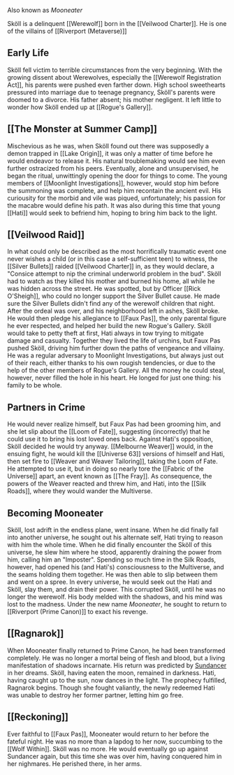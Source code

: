 Also known as *Mooneater*

Sköll is a delinquent [[Werewolf]] born in the [[Veilwood Charter]]. He is one of the villains of [[Riverport (Metaverse)]]

## Early Life
Sköll fell victim to terrible circumstances from the very beginning. With the growing dissent about Werewolves, especially the [[Werewolf Registration Act]], his parents were pushed even farther down. 
High school sweethearts pressured into marriage due to teenage pregnancy, Sköll's parents were doomed to a divorce. His father absent; his mother negligent. It left little to wonder how Sköll ended up at [[Rogue's Gallery]]. 

## [[The Monster at Summer Camp]]

Mischevious as he was, when Sköll found out there was supposedly a demon trapped in [[Lake Origin]], it was only a matter of time before he would endeavor to release it. His natural troublemaking would see him even further ostracized from his peers. Eventually, alone and unsupervised, he began the ritual, unwittingly opening the door for things to come.
The young members of [[Moonlight Investigations]], however, would stop him before the summoning was complete, and help him recontain the ancient evil.
His curiousity for the morbid and vile was piqued, unfortunately; his passion for the macabre would define his path.
It was also during this time that young [[Hati]] would seek to befriend him, hoping to bring him back to the light.

## [[Veilwood Raid]]

In what could only be described as the most horrifically traumatic event one never wishes a child (or in this case a self-sufficient teen) to witness, the [[Silver Bullets]] raided [[Veilwood Charter]] in, as they would declare, a "Consice attempt to nip the criminal underworld problem in the bud". Sköll had to watch as they killed his mother and burned his home, all while he was hidden across the street.
He was spotted, but by Officer [[Rick O'Sheigh]], who could no longer support the Silver Bullet cause. He made sure the Silver Bullets didn't find any of the werewolf children that night. After the ordeal was over, and his neighborhood left in ashes, Sköll broke. He would then pledge his allegiance to [[Faux Pas]], the only parental figure he ever respected, and helped her build the new Rogue's Gallery.
Sköll would take to petty theft at first, Hati always in tow trying to mitigate damage and casualty. Together they lived the life of urchins, but Faux Pas pushed Sköll, driving him further down the paths of vengeance and villainy. 
He was a regular adversary to Moonlight Investigations, but always just out of their reach, either thanks to his own rougish tendencies, or due to the help of the other members of Rogue's Gallery. All the money he could steal, however, never filled the hole in his heart. He longed for just one thing: his family to be whole.

## Partners in Crime

He would never realize himself, but Faux Pas had been grooming him, and she let slip about the [[Loom of Fate]], suggesting (incorrectly) that he could use it to bring his lost loved ones back.
Against Hati's opposition, Sköll decided he would try anyway. [[Melbourne Weaver]] would, in the ensuing fight, he would kill the [[Universe 63]] versions of himself and Hati, then set fire to [[Weaver and Weaver Tailoring]], taking the Loom of Fate. He attempted to use it, but in doing so nearly tore the [[Fabric of the Universe]] apart, an event known as [[The Fray]]. As consequence, the powers of the Weaver reacted and threw him, and Hati, into the [[Silk Roads]], where they would wander the Multiverse.

## Becoming Mooneater
Sköll, lost adrift in the endless plane, went insane. When he did finally fall into another universe, he sought out his alternate self, Hati trying to reason with him the whole time. When he did finally encounter the Sköll of this universe, he slew him where he stood, apparently draining the power from him, calling him an "Imposter". Spending so much time in the Silk Roads, however, had opened his (and Hati's) consciousness to the Multiverse, and the seams holding them together. He was then able to slip between them and went on a spree. In every universe, he would seek out the Hati and Sköll, slay them, and drain their power. This corrupted Sköll, until he was no longer the werewolf. His body melded with the shadows, and his mind was lost to the madness. Under the new name *Mooneater*, he sought to return to [[Riverport (Prime Canon)]] to exact his revenge.

## [[Ragnarok]]
When Mooneater finally returned to Prime Canon, he had been transformed completely. He was no longer a mortal being of flesh and blood, but a living manifestation of shadows incarnate. His return was predicted by [Sundancer](Hati) in her dreams.
Sköll, having eaten the moon, remained in darkness. Hati, having caught up to the sun, now dances in the light. The prophecy fulfilled, Ragnarok begins. 
Though she fought valiantly, the newly redeemed Hati was unable to destroy her former partner, letting him go free.

## [[Reckoning]]
Ever faithful to [[Faux Pas]], Mooneater would return to her before the fateful night. He was no more than a lapdog to her now, succumbing to the [[Wolf Within]]. Sköll was no more.
He would eventually go up against Sundancer again, but this time she was over him, having conquered him in her nighmares. He perished there, in her arms.